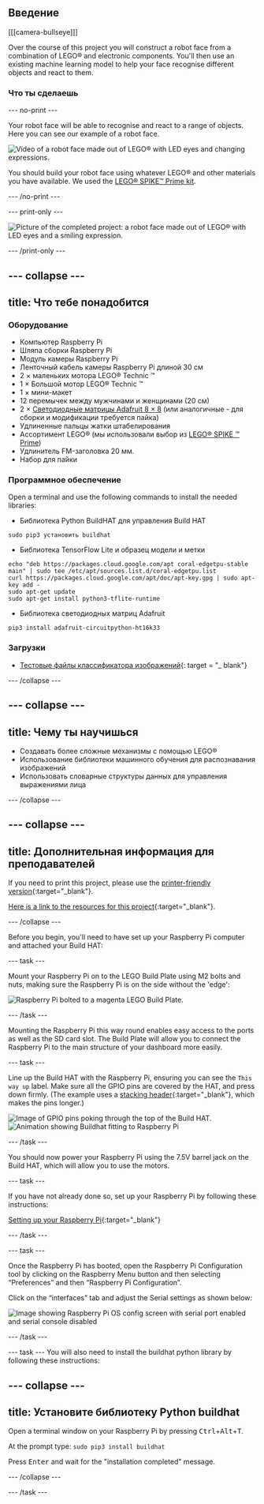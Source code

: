 ## Введение

[[[camera-bullseye]]]

Over the course of this project you will construct a robot face from a combination of LEGO® and electronic components. You'll then use an existing machine learning model to help your face recognise different objects and react to them.

### Что ты сделаешь

--- no-print ---

Your robot face will be able to recognise and react to a range of objects. Here you can see our example of a robot face.

![Video of a robot face made out of LEGO® with LED eyes and changing expressions.](images/robot_face.gif)

You should build your robot face using whatever LEGO® and other materials you have available. We used the [LEGO® SPIKE™ Prime kit](https://education.lego.com/en-gb/product/spike-prime).

--- /no-print ---

--- print-only ---

![Picture of the completed project: a robot face made out of LEGO® with LED eyes and a smiling expression.](images/robot_face.jpg)

--- /print-only ---

--- collapse ---
---
title: Что тебе понадобится
---
### Оборудование

+ Компьютер Raspberry Pi
+ Шляпа сборки Raspberry Pi
+ Модуль камеры Raspberry Pi
+ Ленточный кабель камеры Raspberry Pi длиной 30 см
+ 2 × маленьких мотора LEGO® Technic ™
+ 1 × Большой мотор LEGO® Technic ™
+ 1 × мини-макет
+ 12 перемычек между мужчинами и женщинами (20 см)
+ 2 × [Светодиодные матрицы Adafruit 8 × 8](https://www.adafruit.com/product/1049) (или аналогичные - для сборки и модификации требуется пайка)
+ Удлиненные пальцы жатки штабелирования
+ Ассортимент LEGO® (мы использовали выбор из [LEGO® SPIKE ™ Prime](https://education.lego.com/en-gb/product/spike-prime))
+ Удлинитель FM-заголовка 20 мм.
+ Набор для пайки

### Программное обеспечение

Open a terminal and use the following commands to install the needed libraries:

+ Библиотека Python BuildHAT для управления Build HAT

```
sudo pip3 установить buildhat
```

+ Библиотека TensorFlow Lite и образец модели и метки

```
echo "deb https://packages.cloud.google.com/apt coral-edgetpu-stable main" | sudo tee /etc/apt/sources.list.d/coral-edgetpu.list
curl https://packages.cloud.google.com/apt/doc/apt-key.gpg | sudo apt-key add -
sudo apt-get update
sudo apt-get install python3-tflite-runtime
```

+ Библиотека светодиодных матриц Adafruit

```
pip3 install adafruit-circuitpython-ht16k33
```

### Загрузки

+ [Тестовые файлы классификатора изображений](http://rpf.io/p/en/lego-robot-face-go){: target = "_ blank"}

--- /collapse ---

--- collapse ---
---
title: Чему ты научишься
---

+ Создавать более сложные механизмы с помощью LEGO®
+ Использование библиотеки машинного обучения для распознавания изображений
+ Использовать словарные структуры данных для управления выражениями лица

--- /collapse ---

--- collapse ---
---
title: Дополнительная информация для преподавателей
---

If you need to print this project, please use the [printer-friendly version](https://projects.raspberrypi.org/en/projects/robot-face/print){:target="_blank"}.

[Here is a link to the resources for this project](http://rpf.io/p/en/robot-face-go){:target="_blank"}.

--- /collapse ---

Before you begin, you'll need to have set up your Raspberry Pi computer and attached your Build HAT:

--- task ---

Mount your Raspberry Pi on to the LEGO Build Plate using M2 bolts and nuts, making sure the Raspberry Pi is on the side without the 'edge':

 ![Raspberry Pi bolted to a magenta LEGO Build Plate.](images/build_11.jpg)

--- /task ---

Mounting the Raspberry Pi this way round enables easy access to the ports as well as the SD card slot. The Build Plate will allow you to connect the Raspberry Pi to the main structure of your dashboard more easily.

--- task ---

Line up the Build HAT with the Raspberry Pi, ensuring you can see the `This way up` label. Make sure all the GPIO pins are covered by the HAT, and press down firmly. (The example uses a [stacking header](https://www.adafruit.com/product/2223){:target="_blank"}, which makes the pins longer.)

![Image of GPIO pins poking through the top of the Build HAT.](images/build_15.jpg) ![Animation showing Buildhat fitting to Raspberry Pi](images/haton.gif)

--- /task ---

You should now power your Raspberry Pi using the 7.5V barrel jack on the Build HAT, which will allow you to use the motors.

--- task ---

If you have not already done so, set up your Raspberry Pi by following these instructions:

[Setting up your Raspberry Pi](https://projects.raspberrypi.org/en/projects/raspberry-pi-setting-up){:target="_blank"}

--- /task ---

--- task ---

Once the Raspberry Pi has booted, open the Raspberry Pi Configuration tool by clicking on the Raspberry Menu button and then selecting “Preferences” and then “Raspberry Pi Configuration”.

Click on the “interfaces” tab and adjust the Serial settings as shown below:

![Image showing Raspberry Pi OS config screen with serial port enabled and serial console disabled](images/configshot.jpg)

--- /task ---

--- task --- You will also need to install the buildhat python library by following these instructions:

--- collapse ---
---
title: Установите библиотеку Python buildhat
---

Open a terminal window on your Raspberry Pi by pressing <kbd>Ctrl</kbd>+<kbd>Alt</kbd>+<kbd>T</kbd>.

At the prompt type: `sudo pip3 install buildhat`

Press <kbd>Enter</kbd> and wait for the "installation completed" message.

--- /collapse ---

--- /task ---

